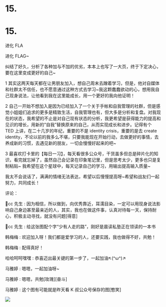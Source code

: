 # 15.

# 15.

进化 FLA

进化 FLAG~

纠结了好久，分析了各种加与不加的优劣，本本上也写了一大页，终于下定决心，要在这里变成更好的自己~

1 其实这两天每天都在让男朋友加入，想自己周末去蹭着学习，但是，他对自媒体和社群太不信任，也不愿意通过这种方式去学习~我这颗蠢蠢欲动的心，想用我自己现身说法，让他看到我在这里能成长，用一个更好的我向他证明！

2 自己一开始不想加入是因为已经加入了一个关于手帐和自我管理的社群，但是感觉小姐姐们追求的更多是精致生活，自我管理也有，但大多是分析和复盘。对我现在的状态，我希望的不止是对自己现有状态的分析，我更希望是获得能力的提高和见识的增长，用新的“自我”替换原来的自己，从而实现成长和进步。记得有个 TED 上讲，在二十几岁的年纪，重要的不是 identity crisis，重要的是去 create identity，不论以前的我多么不堪，只要我能现在开始行动，去做更好的事情，去养成新的习惯，去遇见新的朋友，一切会慢慢好起来的吧~

3 最喜欢打卡里的【每日一习】，每天看很多公众号，干货虽多但总是碎片化的知识，看完就忘掉了，虽然自己会记录在印象笔记里，但是思考太少，更多也只是复制粘贴~ 我希望在这个星球中，每天记录自己的学习，用输出提高输入质量~

我太不会说话了，满满的情绪无法表达，希望以后慢慢提高呀~希望和战友们一起努力，共同成长！

评论：

🌟cc 先生 : 因为相信，所以做到，向优秀靠近，耳濡目染，一定可以用现身说法影响自己身边甚至最亲近的人，其实，我也在做这件事，认真对待每一天，保持耐心，积极主动寻找，就没有问题[得意]

🌟cc 先生 : 给这张图配个字“少有人走的路”，刚好是晨读私塾正在领读的一本书

韩梅梅 : 欢迎加入呀！我们都是爱学习的人，还要实践，我也做得不好，共勉！

韩梅梅 : 配得真好！

哈哈呵呵嘿嘿 : 恭喜迈出最关键的第一步了，一起加油↖(^ω^)↗

马雅婷 : 嗯嗯，一起加油呀~

马雅婷 : 嗯嗯，共勉[玫瑰][奋斗]

马雅婷 : 这个图有可能就是昨天看 K 叔公众号保存的图[憨笑]

![](img/FoyQoY4iGdZ5j0zGk6VaYSnt-Ew5.png)